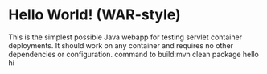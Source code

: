 Hello World! (WAR-style)
===============

This is the simplest possible Java webapp for testing servlet container deployments.  It should work on any container and requires no other dependencies or configuration.
command to build:mvn clean package
hello
hi
